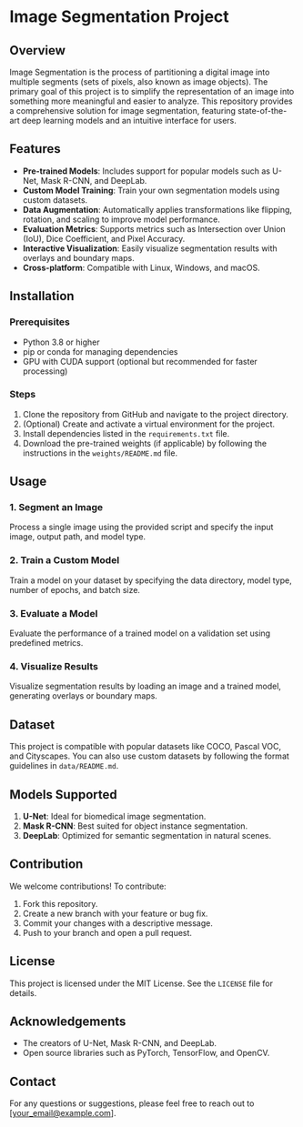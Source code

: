 # Image Segmentation Project

## Overview
Image Segmentation is the process of partitioning a digital image into multiple segments (sets of pixels, also known as image objects). The primary goal of this project is to simplify the representation of an image into something more meaningful and easier to analyze. This repository provides a comprehensive solution for image segmentation, featuring state-of-the-art deep learning models and an intuitive interface for users.

## Features
- **Pre-trained Models**: Includes support for popular models such as U-Net, Mask R-CNN, and DeepLab.
- **Custom Model Training**: Train your own segmentation models using custom datasets.
- **Data Augmentation**: Automatically applies transformations like flipping, rotation, and scaling to improve model performance.
- **Evaluation Metrics**: Supports metrics such as Intersection over Union (IoU), Dice Coefficient, and Pixel Accuracy.
- **Interactive Visualization**: Easily visualize segmentation results with overlays and boundary maps.
- **Cross-platform**: Compatible with Linux, Windows, and macOS.

## Installation
### Prerequisites
- Python 3.8 or higher
- pip or conda for managing dependencies
- GPU with CUDA support (optional but recommended for faster processing)

### Steps
1. Clone the repository from GitHub and navigate to the project directory.
2. (Optional) Create and activate a virtual environment for the project.
3. Install dependencies listed in the `requirements.txt` file.
4. Download the pre-trained weights (if applicable) by following the instructions in the `weights/README.md` file.

## Usage

### 1. Segment an Image
Process a single image using the provided script and specify the input image, output path, and model type.

### 2. Train a Custom Model
Train a model on your dataset by specifying the data directory, model type, number of epochs, and batch size.

### 3. Evaluate a Model
Evaluate the performance of a trained model on a validation set using predefined metrics.

### 4. Visualize Results
Visualize segmentation results by loading an image and a trained model, generating overlays or boundary maps.

## Dataset
This project is compatible with popular datasets like COCO, Pascal VOC, and Cityscapes. You can also use custom datasets by following the format guidelines in `data/README.md`.

## Models Supported
1. **U-Net**: Ideal for biomedical image segmentation.
2. **Mask R-CNN**: Best suited for object instance segmentation.
3. **DeepLab**: Optimized for semantic segmentation in natural scenes.

## Contribution
We welcome contributions! To contribute:
1. Fork this repository.
2. Create a new branch with your feature or bug fix.
3. Commit your changes with a descriptive message.
4. Push to your branch and open a pull request.

## License
This project is licensed under the MIT License. See the `LICENSE` file for details.

## Acknowledgements
- The creators of U-Net, Mask R-CNN, and DeepLab.
- Open source libraries such as PyTorch, TensorFlow, and OpenCV.

## Contact
For any questions or suggestions, please feel free to reach out to [your_email@example.com].

